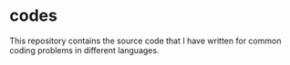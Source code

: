 # codes
This repository contains the source code that I have written for common coding problems in different languages.
